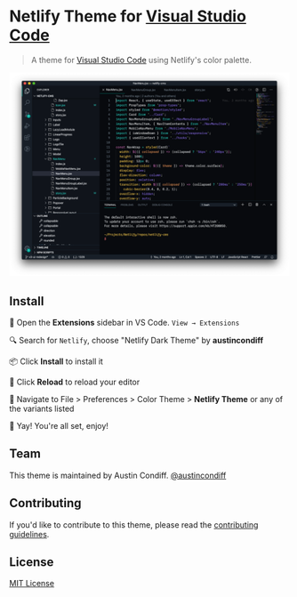 # Netlify Theme for [Visual Studio Code](http://code.visualstudio.com)

> A theme for [Visual Studio Code](http://code.visualstudio.com) using Netlify's color palette.

![Screenshot](https://raw.githubusercontent.com/austincondiff/netlify-vscode-theme/master/screenshot.png)

## Install

📂 Open the **Extensions** sidebar in VS Code. `View → Extensions`

🔍 Search for `Netlify`, choose "Netlify Dark Theme" by **austincondiff**

📦 Click **Install** to install it

🔄 Click **Reload** to reload your editor

🎨 Navigate to File > Preferences > Color Theme > **Netlify Theme** or any of the variants listed

🎉 Yay! You're all set, enjoy!

## Team

This theme is maintained by Austin Condiff.
[@austincondiff](twitter.com/austincondiff)

## Contributing

If you'd like to contribute to this theme, please read the [contributing guidelines](./.github/CONTRIBUTING.md).

## License

[MIT License](./LICENSE)
